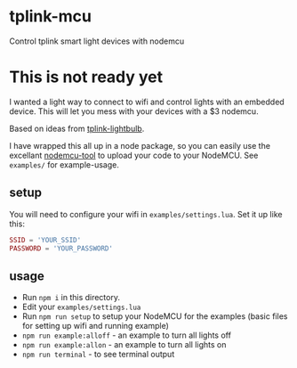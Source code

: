 # tplink-mcu

Control tplink smart light devices with nodemcu

# This is not ready yet

I wanted a light way to connect to wifi and control lights with an embedded device. This will let you mess with your devices with a $3 nodemcu.

Based on ideas from [tplink-lightbulb](https://github.com/konsumer/tplink-lightbulb).

I have wrapped this all up in a node package, so you can easily use the excellant [nodemcu-tool](https://www.npmjs.com/package/nodemcu-tool) to upload your code to your NodeMCU. See `examples/` for example-usage.

## setup

You will need to configure your wifi in `examples/settings.lua`. Set it up like this:

```lua
SSID = 'YOUR_SSID'
PASSWORD = 'YOUR_PASSWORD'
```

## usage

* Run `npm i` in this directory.
* Edit your `examples/settings.lua`
* Run `npm run setup` to setup your NodeMCU for the examples (basic files for setting up wifi and running example)
* `npm run example:alloff` - an example to turn all lights off
* `npm run example:allon` - an example to turn all lights on
* `npm run terminal` - to see terminal output